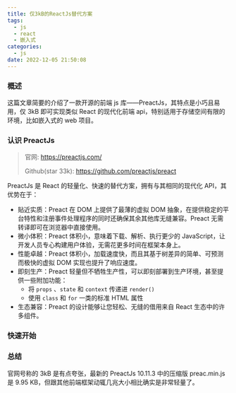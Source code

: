 ```yaml
---
title: 仅3kB的ReactJs替代方案
tags:
  - js
  - react
  - 嵌入式
categories:
  - js
date: 2022-12-05 21:50:08
---
```


### 概述

这篇文章简要的介绍了一款开源的前端 js 库——PreactJs，其特点是小巧且易用，仅 3kB 即可实现类似 React 的现代化前端 api，特别适用于存储空间有限的环境，比如嵌入式的 web 项目。



### 认识 PreactJs

> 官网: <https://preactjs.com/> 
>
> Github(star 33k): <https://github.com/preactjs/preact> 

PreactJs 是 React 的轻量化、快速的替代方案，拥有与其相同的现代化 API，其优势在于：

- 贴近实质：Preact 在 DOM 上提供了最薄的虚拟 DOM 抽象，在提供稳定的平台特性和注册事件处理程序的同时还确保其余其他库无缝兼容。Preact 无需转译即可在浏览器中直接使用。
- 微小体积：Preact 体积小，意味着下载、解析、执行更少的 JavaScript，让开发人员专心构建用户体验，无需花更多时间在框架本身上。
- 性能卓越：Preact 体积小，加载速度快，而且其基于树差异的简单、可预测而极快的虚拟 DOM 实现也提升了响应速度。
- 即刻生产：Preact 轻量但不牺牲生产性，可以即刻部署到生产环境，甚至提供一些附加功能：
  - 将 `props` 、`state` 和 `context` 传递进 `render()` 
  - 使用 `class` 和 `for` 一类的标准 HTML 属性
- 生态兼容：Preact 的设计能够让您轻松、无缝的借用来自 React 生态中的许多组件。



<!-- more -->

### 快速开始





### 总结

官网号称的 3kB 是有点夸张，最新的 PreactJs 10.11.3 中的压缩版 preac.min.js 是 9.95 KB，但跟其他前端框架动辄几兆大小相比确实是非常轻量了。
